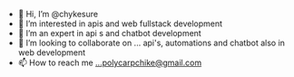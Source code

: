 - 👋 Hi, I’m @chykesure
- 👀 I’m interested in apis and web fullstack development
- 🌱  I’m an expert in api s and chatbot development
- 💞️ I’m looking to collaborate on ... api's, automations and chatbot also in web development
- 📫 How to reach me ...polycarpchike@gmail.com
